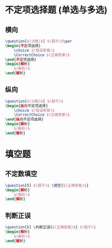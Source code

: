 # 不定项选择题 (单选与多选)
## 横向
```latex
\question[$(分数)$] $(题干)$\par
\begin{不定项选择}
	\choice $(错误答案)$
	\CorrectChoice $(正确答案)$
\end{不定项选择}
\begin{解析}
	$(解析)$
\end{解析}
```

## 纵向
```latex
\question[$(分数)$] $(题干)$
\begin{纵向不定项选择}
	\choice $(错误答案)$
	\CorrectChoice $(正确答案)$
\end{纵向不定项选择}
\begin{解析}
	$(解析)$
\end{解析}
```


# 填空题
## 不定数填空
```latex
\question[5] $(题干)$ \填空{$(正确答案)$}
\begin{解析}
	$(解析)$
\end{解析}
```

## 判断正误
```latex
\question[5] \判断正误{$(正确答案)$} $(题干)$
\begin{解析}
	$(解析)$
\end{解析}
```
